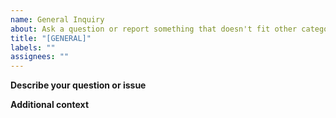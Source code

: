 ```yaml
---
name: General Inquiry
about: Ask a question or report something that doesn't fit other categories.
title: "[GENERAL]"
labels: ""
assignees: ""
---
```


<!-- Unsure which category your issue falls under? Provide the details below. -->

**Describe your question or issue**

<!-- A clear and concise description of your inquiry. -->

**Additional context**

<!-- Add any other context or screenshots about the feature request here. -->
